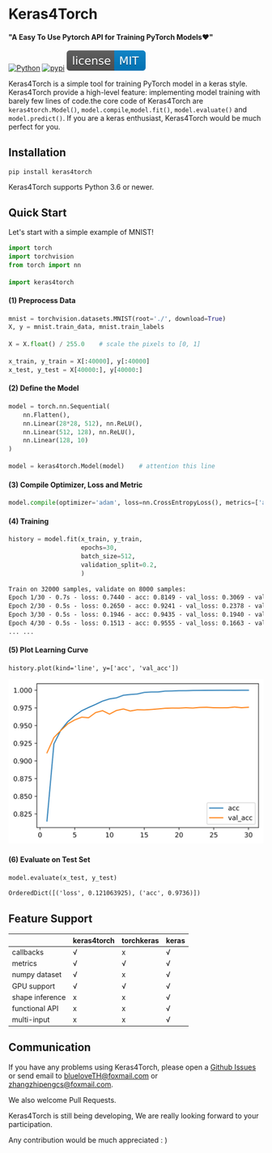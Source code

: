 # Keras4Torch

#### "A Easy To Use Pytorch API for Training PyTorch Models❤"

[![Python](https://img.shields.io/badge/python-3.6%20%7C%203.7%20%7C%203.8-blue)](https://www.python.org)
[![pypi](https://img.shields.io/pypi/v/keras4torch.svg)](https://pypi.python.org/pypi/keras4torch)
[![GitHub license](docs/license-MIT-blue.svg)](https://github.com/blueloveTH/keras4torch)

Keras4Torch is a simple tool for training PyTorch model in a keras style. Keras4Torch provide a high-level feature: implementing model training with barely few lines of code.the core code of Keras4Torch are  `keras4torch.Model()`, `model.compile`,`model.fit()`,  `model.evaluate()` and `model.predict()`. If you are a keras enthusiast, Keras4Torch would be much perfect for you.

## Installation

```
pip install keras4torch
```

Keras4Torch supports Python 3.6 or newer.



## Quick Start

Let's start with a simple example of MNIST!

```python
import torch
import torchvision
from torch import nn

import keras4torch
```

#### (1) Preprocess Data

```python
mnist = torchvision.datasets.MNIST(root='./', download=True)
X, y = mnist.train_data, mnist.train_labels

X = X.float() / 255.0    # scale the pixels to [0, 1]

x_train, y_train = X[:40000], y[:40000]
x_test, y_test = X[40000:], y[40000:]
```

#### (2) Define the Model

```python
model = torch.nn.Sequential(
    nn.Flatten(),
    nn.Linear(28*28, 512), nn.ReLU(),
    nn.Linear(512, 128), nn.ReLU(),
    nn.Linear(128, 10)
)

model = keras4torch.Model(model)    # attention this line
```

#### (3) Compile Optimizer, Loss and Metric

```python
model.compile(optimizer='adam', loss=nn.CrossEntropyLoss(), metrics=['acc'])
```

#### (4) Training

```python
history = model.fit(x_train, y_train,
                	epochs=30,
                	batch_size=512,
                	validation_split=0.2,
                	)
```

```txt
Train on 32000 samples, validate on 8000 samples:
Epoch 1/30 - 0.7s - loss: 0.7440 - acc: 0.8149 - val_loss: 0.3069 - val_acc: 0.9114 - lr: 1e-03
Epoch 2/30 - 0.5s - loss: 0.2650 - acc: 0.9241 - val_loss: 0.2378 - val_acc: 0.9331 - lr: 1e-03
Epoch 3/30 - 0.5s - loss: 0.1946 - acc: 0.9435 - val_loss: 0.1940 - val_acc: 0.9431 - lr: 1e-03
Epoch 4/30 - 0.5s - loss: 0.1513 - acc: 0.9555 - val_loss: 0.1663 - val_acc: 0.9524 - lr: 1e-03
... ...
```

#### (5) Plot Learning Curve

```
history.plot(kind='line', y=['acc', 'val_acc'])
```

<img src="docs/learning_curve.svg"  />

#### (6) Evaluate on Test Set

```python
model.evaluate(x_test, y_test)
```

```txt
OrderedDict([('loss', 0.121063925), ('acc', 0.9736)])
```



## Feature Support

|                 | keras4torch | torchkeras | keras |
| --------------- | ----------- | ---------- | ----- |
| callbacks       | √           | x          | √     |
| metrics         | √           | √          | √     |
| numpy dataset   | √           | x          | √     |
| GPU support     | √           | √          | √     |
| shape inference | x           | x          | √     |
| functional API  | x           | x          | √     |
| multi-input     | x           | x          | √     |



## Communication

If you have any problems using Keras4Torch, please open a [Github Issues](https://github.com/blueloveTH/keras4torch/issues) or send email to blueloveTH@foxmail.com or zhangzhipengcs@foxmail.com.

We also welcome Pull Requests.

Keras4Torch is still being developing, We are really looking forward to your participation.

Any contribution would be much appreciated : )

